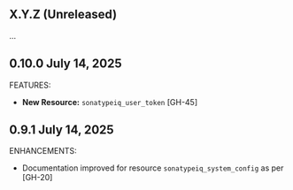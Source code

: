 <!-- See https://developer.hashicorp.com/terraform/plugin/best-practices/versioning#changelog-specification -->

## X.Y.Z (Unreleased)

...

## 0.10.0 July 14, 2025

FEATURES:

* **New Resource:** `sonatypeiq_user_token` [GH-45]

## 0.9.1 July 14, 2025

ENHANCEMENTS:

* Documentation improved for resource `sonatypeiq_system_config` as per [GH-20]